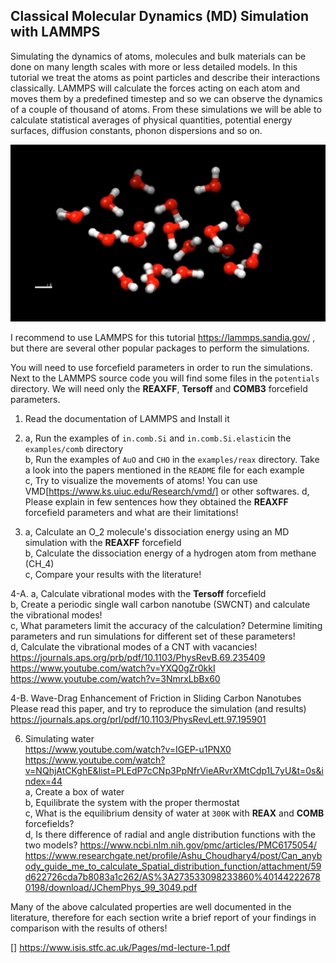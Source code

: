 ## Classical Molecular Dynamics (MD) Simulation with LAMMPS

Simulating the dynamics of atoms, molecules and bulk materials can be done on many length scales with more or less detailed models. In this tutorial we treat the atoms as point particles and describe their interactions classically. LAMMPS will calculate the forces acting on each atom and moves them by a predefined timestep and so we can observe the dynamics of a couple of thousand of atoms. From these simulations we will be able to calculate statistical averages of physical quantities, potential energy surfaces, diffusion constants, phonon dispersions and so on.

![viz.png](viz.png)

I recommend to use LAMMPS for this tutorial https://lammps.sandia.gov/ , but there are several other popular packages to perform the simulations.

You will need to use forcefield parameters in order to run the simulations. Next to the LAMMPS source code you will find some files in the `potentials` directory. We will need only the **REAXFF**, **Tersoff** and **COMB3** forcefield parameters.

1. Read the documentation of LAMMPS and Install it

2. a, Run the examples of `in.comb.Si` and `in.comb.Si.elastic`in the `examples/comb` directory  <br>
b, Run the examples of `AuO` and `CHO` in the `examples/reax` directory. Take a look into the papers mentioned in the `README` file for each example <br>
c, Try to visualize the movements of atoms! You can use VMD[https://www.ks.uiuc.edu/Research/vmd/] or other softwares.
d, Please explain in few sentences how they obtained the **REAXFF** forcefield parameters and what are their limitations!

3. a, Calculate an O_2 molecule's dissociation energy using an MD simulation with the **REAXFF** forcefield<br>
b, Calculate the dissociation energy of a hydrogen atom from methane (CH_4) <br>
c, Compare your results with the literature!

4-A. a, Calculate vibrational modes with the **Tersoff** forcefield<br>
b, Create a periodic single wall carbon nanotube (SWCNT) and calculate the vibrational modes! <br>
c, What parameters limit the accuracy of the calculation? Determine limiting parameters and run simulations for different set of these parameters! <br>
d, Calculate the vibrational modes of a CNT with vacancies!<br>
https://journals.aps.org/prb/pdf/10.1103/PhysRevB.69.235409 <br>
https://www.youtube.com/watch?v=YXQ0gZr0kkI <br>
https://www.youtube.com/watch?v=3NmrxLbBx60 <br>

4-B. Wave-Drag Enhancement of Friction in Sliding Carbon Nanotubes<br>
Please read this paper, and try to reproduce the simulation (and results) https://journals.aps.org/prl/pdf/10.1103/PhysRevLett.97.195901

6. Simulating water <br>
https://www.youtube.com/watch?v=IGEP-u1PNX0 <br>
https://www.youtube.com/watch?v=NQhjAtCKghE&list=PLEdP7cCNp3PpNfrVieARvrXMtCdp1L7yU&t=0s&index=44 <br>
a, Create a box of water <br>
b, Equilibrate the system with the proper thermostat<br>
c, What is the equilibrium density of water at `300K` with **REAX** and **COMB** forcefields? <br>
d, Is there difference of radial and angle distribution functions with the two models?
https://www.ncbi.nlm.nih.gov/pmc/articles/PMC6175054/
https://www.researchgate.net/profile/Ashu_Choudhary4/post/Can_anybody_guide_me_to_calculate_Spatial_distribution_function/attachment/59d622726cda7b8083a1c262/AS%3A273533098233860%401442226780198/download/JChemPhys_99_3049.pdf

Many of the above calculated properties are well documented in the literature, therefore for each section write a brief report of your findings in comparison with the results of others!

[] https://www.isis.stfc.ac.uk/Pages/md-lecture-1.pdf
